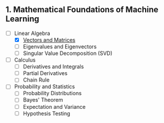 ## 1. Mathematical Foundations of Machine Learning
- [ ] Linear Algebra
  - [x] [Vectors and Matrices](./vectors_and_matrices.ipynb)
  - [ ] Eigenvalues and Eigenvectors
  - [ ] Singular Value Decomposition (SVD)
- [ ] Calculus
  - [ ] Derivatives and Integrals
  - [ ] Partial Derivatives
  - [ ] Chain Rule
- [ ] Probability and Statistics
  - [ ] Probability Distributions
  - [ ] Bayes' Theorem
  - [ ] Expectation and Variance
  - [ ] Hypothesis Testing